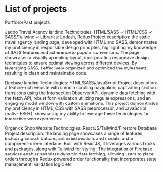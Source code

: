 # List of projects

Portfolio/Past projects

Jadoo Travel Agency landing
Technologies: HTML/SASS
✓ HTML/CSS
✓ SASS/Tailwind
✓ Libraries: Lodash, Redux
    Project description: the static travel agency landing page, developed with HTML and SASS, demonstrates my proficiency in responsible design principles, highlighting my knowledge of SASS features and adherence to popular conventions. The page showcases a visually appealing layout, incorporating responsive design techniques to ensure optimal viewing across different devices. By leveraging SASS, I effectively organized and optimized the stylesheets, resulting in clean and maintainable code.


Decbase landing
Technologies: HTML/SASS/JavaScript
Project description: a feature-rich website with smooth scrolling navigation, captivating section transitions using the Intersection Observer API, dynamic data fetching with the fetch API, robust form validation utilizing regular expressions, and an engaging modal window with custom animations. This project demonstrates my proficiency in HTML, CSS with SASS preprocessor, and JavaScript (native ES6+), showcasing my ability to leverage these technologies for interactive web experiences.

   
Organick Shop Website
Technologies: ReactJS/Tailwind/Firestore Database
Project description: the landing page showcases a range of features, including smooth buttons, animated sections and modals, and a component-driven interface. Built with ReactJS, it leverages various hooks and packages, along with Tailwind for styling. The integration of Firebase services enables seamless dynamic data fetching, allowing users to place orders through a Redux-powered order functionality that incorporates state management, validation logic etc.

